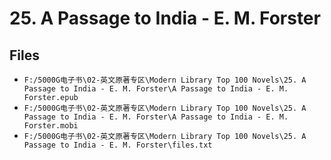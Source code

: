 # 25. A Passage to India - E. M. Forster

## Files

- `F:/5000G电子书\02-英文原著专区\Modern Library Top 100 Novels\25. A Passage to India - E. M. Forster\A Passage to India - E. M. Forster.epub`
- `F:/5000G电子书\02-英文原著专区\Modern Library Top 100 Novels\25. A Passage to India - E. M. Forster\A Passage to India - E. M. Forster.mobi`
- `F:/5000G电子书\02-英文原著专区\Modern Library Top 100 Novels\25. A Passage to India - E. M. Forster\files.txt`
